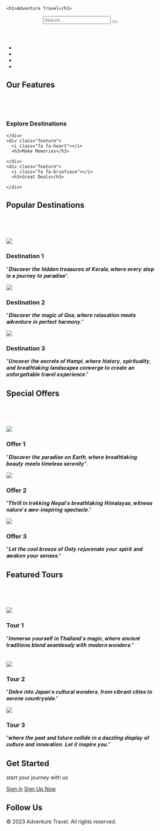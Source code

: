 <!DOCTYPE html>
<html>
<body>
<head>
  <title>Adventure Travel </title>
  <link rel="stylesheet" href="https://cdnjs.cloudflare.com/ajax/libs/font-awesome/4.7.0/css/font-awesome.min.css">
  <link rel="stylesheet" type="text/css" href="kallesh.css">
  <style>body {
    background-image: url("https://th.bing.com/th/id/OIP.KD0O1anrRNqb3FZuf95kBwHaEo?w=300&h=187&c=7&r=0&o=5&dpr=1.1&pid=1.7");
    background-repeat: no-repeat;
    background-size: cover;
  } * {
    box-sizing: border-box;
  }

  body {
    margin: 0;
    font-family: Arial, sans-serif;
  }

  header {
    background-color: #333;
    padding: 10px;
    color: #fff;
    text-align: center;
    position: relative;
  }

  header h1 {
    margin: 0;
  }

  .profile-logo {
    position: absolute;
    top: 10px;
    right: 10px;
    color: #fff;
    font-size: 24px;
  }
 
  

  .search-bar {
    text-align: right;
    margin-top: 15px;
    position: absolute; 
    left:20%;
    top:25%;
    width:30%;
    
  }

  .search-bar input[type="text"] {
    padding: 10px;
    width: 300px;
    border: none;
    border-radius: 5px;
    box-shadow: 0 2px 5px rgba(0, 0, 0, 0.1);
  }

  .search-bar button {
    padding: 10px 20px;
    background-color: #333;
    color: #fff;
    border: none;
    border-radius: 5px;
    margin-left: 10px;
  }

  nav ul {
    list-style-type: none;
    margin: 0;
    padding: 0;
    overflow: hidden;
    background-color: #333;
  }

  nav ul li {
    float: left;
  }

  nav ul li a {
    display: block;
    color: white;
    text-align: center;
    padding: 14px 16px;
    text-decoration: none;
  }

  nav ul li a:hover {
    background-color: #111;
  }

  .hero {
    background-image: url("hero.jpg");
    background-size: cover;
    background-position: center;
    height: 400px;
    display: flex;
    align-items: center;
    justify-content: center;
    text-align: center;
    color: #fff;
  }

  .hero h1 {
    font-size: 48px;
    margin: 0;
  }

  .btn {
    display: inline-block;
    background-color: #333;
    color: #fff;
    padding: 10px 20px;
    text-decoration: none;
    margin-top: 20px;
    font-size: 18px;
    border-radius: 5px;
  }

  .btn:hover {
    background-color: #111;
  }

  .features {
     background-image: url("https://images8.alphacoders.com/690/690881.jpg");
    padding: 40px 0;
    text-align: center;
  }

  .features h2 {
    margin: 0;
  }

  .feature {
    display: inline-block;
    vertical-align: top;
    margin: 0 20px;
    padding: 20px;
    background-color:#F4C2C2;
    border-radius: 5px;
    box-shadow: 0 2px 5px rgba(0, 0, 0, 0.1);
    width: 300px;
  }

  .feature i {
    font-size: 48px;
    margin-bottom: 10px;
  }

  .feature h3 {
    font-size: 24px;
    margin: 0;
  }

  .feature p {
    color: #888;
  }

  .destinations {
    padding: 40px 0;
    text-align: center;
  }

  .destinations h2 {
    margin: 0;
  }

  .destination {
    display: inline-block;
    vertical-align: top;
    margin: 0 20px;
    width: 300px;
  }

  .destination img {
    width: 100%;
    border-radius: 5px;
    margin-bottom: 10px;
  }

  .destination h3 {
    margin: 0;
  }

  .destination p {
    color: #888;
  }

  .offers {
    background-color: #FF7276;
    padding: 40px 0;
    text-align: center;
  }

  .offers h2 {
    margin: 0;
  }

  .offer {
    display: inline-block;
    vertical-align: top;
    margin: 0 20px;
    padding: 20px;
    background-color: #fff;
    border-radius: 5px;
    box-shadow: 0 2px 5px rgba(0, 0, 0, 0.1);
    width: 300px;
  }

  .offer img {
    width: 100%;
    border-radius: 5px;
    margin-bottom: 10px;
  }

  .offer h3 {
    margin: 0;
  }

  .offer p {
    color: #131212;
  }

  .tours {
    padding: 40px 0;
    text-align: center;
  }

  .tours h2 {
    margin: 0;
  }

  .tour {
    display: inline-block;
    vertical-align: top;
    margin: 0 20px;
    width: 300px;
  }

  .tour img {
    width: 100%;
    border-radius: 5px;
    margin-bottom: 10px;
  }

  .tour h3 {
    margin: 0;
    
  }

  .tour p {
    color: #070707;
  }

  .follow-us {
    background-color: #333;
    padding: 40px 0;
    text-align: center;
  }

  .follow-us h2 {
    color: #fff;
    margin: 0;
  }

  .social-icons a {
    color: #fff;
    font-size: 24px;
    margin: 0 10px;
  }

  .get-started {
    text-align: center;
    padding: 40px 0;
  }

  .get-started h2 {
    margin: 0;
  }

  .get-started p {
    color: #060505;
  }

  footer {
    background-color: #333;
    color: #fff;
    padding: 20px;
    text-align: center;
  }</style>
  
    <h1>Adventure Travel</h1>
   <header>
    <div class="profile-logo">
      <i class="fa fa-user-circle"></i>
    </div> <div class="search-bar">
        <input type="text" placeholder="Search...">
        <button><i class="fa fa-search"></i></button>
      </div>
  </header>
<nav>
    <ul>
      <li><a href="#"><i class="fa fa-home"></i></a></li>
      <li><a href="#"><i class="fa fa-plane"></i></a></li>
      <li><a href="#"><i class="fa fa-map-marker"></i></a></li>
      <li><a href="#"><i class="fa fa-envelope"></i></a></li>
    </ul>
  </nav>
<div class="features">
    <h2>Our Features</h2>
<h2>ㅤ</h2>
    <div class="feature">
      <i class="fa fa-map-marker"></i>
      <h3>Explore Destinations</h3>
      
    </div>
    <div class="feature">
      <i class="fa fa-heart"></i>
      <h3>Make Memories</h3>
      
    </div>
    <div class="feature">
      <i class="fa fa-briefcase"></i>
      <h3>Great Deals</h3>
     
    </div>
  </div>

  <div class="destinations">
    <h2>Popular Destinations</h2>
<h2>ㅤ</h2>
    <div class="destination">
      <img src="https://i.pinimg.com/236x/3e/46/c1/3e46c1679dbf6dcdcfad94f7318f0756.jpg">
      <h3>Destination 1</h3>
      <p>"𝑫𝒊𝒔𝒄𝒐𝒗𝒆𝒓 𝒕𝒉𝒆 𝒉𝒊𝒅𝒅𝒆𝒏 𝒕𝒓𝒆𝒂𝒔𝒖𝒓𝒆𝒔 𝒐𝒇 𝑲𝒆𝒓𝒂𝒍𝒂, 𝒘𝒉𝒆𝒓𝒆 𝒆𝒗𝒆𝒓𝒚 𝒔𝒕𝒆𝒑 𝒊𝒔 𝒂 𝒋𝒐𝒖𝒓𝒏𝒆𝒚 𝒕𝒐 𝒑𝒂𝒓𝒂𝒅𝒊𝒔𝒆".</p>
    </div>
    <div class="destination">
      <img src="https://i.pinimg.com/564x/40/56/61/40566104a5c695063ac6e204c0f5a9d9.jpg">
      <h3>Destination 2</h3>
      <p>"𝑫𝒊𝒔𝒄𝒐𝒗𝒆𝒓 𝒕𝒉𝒆 𝒎𝒂𝒈𝒊𝒄 𝒐𝒇 𝑮𝒐𝒂, 𝒘𝒉𝒆𝒓𝒆 𝒓𝒆𝒍𝒂𝒙𝒂𝒕𝒊𝒐𝒏 𝒎𝒆𝒆𝒕𝒔 𝒂𝒅𝒗𝒆𝒏𝒕𝒖𝒓𝒆 𝒊𝒏 𝒑𝒆𝒓𝒇𝒆𝒄𝒕 𝒉𝒂𝒓𝒎𝒐𝒏𝒚."</p>
    </div>
    <div class="destination">
      <img src="https://i.pinimg.com/564x/22/d5/9a/22d59a0450b61c703e56a3768ff7a4cf.jpg">
      <h3>Destination 3</h3>
      <p>"𝑼𝒏𝒄𝒐𝒗𝒆𝒓 𝒕𝒉𝒆 𝒔𝒆𝒄𝒓𝒆𝒕𝒔 𝒐𝒇 𝑯𝒂𝒎𝒑𝒊, 𝒘𝒉𝒆𝒓𝒆 𝒉𝒊𝒔𝒕𝒐𝒓𝒚, 𝒔𝒑𝒊𝒓𝒊𝒕𝒖𝒂𝒍𝒊𝒕𝒚, 𝒂𝒏𝒅 𝒃𝒓𝒆𝒂𝒕𝒉𝒕𝒂𝒌𝒊𝒏𝒈 𝒍𝒂𝒏𝒅𝒔𝒄𝒂𝒑𝒆𝒔 𝒄𝒐𝒏𝒗𝒆𝒓𝒈𝒆 𝒕𝒐 𝒄𝒓𝒆𝒂𝒕𝒆 𝒂𝒏 𝒖𝒏𝒇𝒐𝒓𝒈𝒆𝒕𝒕𝒂𝒃𝒍𝒆 𝒕𝒓𝒂𝒗𝒆𝒍 𝒆𝒙𝒑𝒆𝒓𝒊𝒆𝒏𝒄𝒆."</p>
    </div>
  </div>

  <div class="offers">
    <h2>Special Offers</h2>
<h2> ㅤ</h2>
    <div class="offer">
      <img src="https://s-media-cache-ak0.pinimg.com/736x/8c/df/8e/8cdf8ebd244550515825842212edb881.jpg">
      <h3>Offer 1</h3>
      <p>"𝑫𝒊𝒔𝒄𝒐𝒗𝒆𝒓 𝒕𝒉𝒆 𝒑𝒂𝒓𝒂𝒅𝒊𝒔𝒆 𝒐𝒏 𝑬𝒂𝒓𝒕𝒉, 𝒘𝒉𝒆𝒓𝒆 𝒃𝒓𝒆𝒂𝒕𝒉𝒕𝒂𝒌𝒊𝒏𝒈 𝒃𝒆𝒂𝒖𝒕𝒚 𝒎𝒆𝒆𝒕𝒔 𝒕𝒊𝒎𝒆𝒍𝒆𝒔𝒔 𝒔𝒆𝒓𝒆𝒏𝒊𝒕𝒚".</p>
    </div>
    <div class="offer">
      <img src="https://media.istockphoto.com/id/1053122294/vector/kathmandu-nepal-city-skyline-silhouette.jpg?s=612x612&w=0&k=20&c=5ek48SURH0sirl1x2vggrpYz-8ZRNyxrsOBU3aqLF58=">
      <h3>Offer 2</h3>
      <p>"𝑻𝒉𝒓𝒊𝒍𝒍 𝒊𝒏 𝒕𝒓𝒆𝒌𝒌𝒊𝒏𝒈 𝑵𝒆𝒑𝒂𝒍'𝒔 𝒃𝒓𝒆𝒂𝒕𝒉𝒕𝒂𝒌𝒊𝒏𝒈 𝑯𝒊𝒎𝒂𝒍𝒂𝒚𝒂𝒔, 𝒘𝒊𝒕𝒏𝒆𝒔𝒔 𝒏𝒂𝒕𝒖𝒓𝒆'𝒔 𝒂𝒘𝒆-𝒊𝒏𝒔𝒑𝒊𝒓𝒊𝒏𝒈 𝒔𝒑𝒆𝒄𝒕𝒂𝒄𝒍𝒆."</p>
    </div>
    <div class="offer">
      <img src="https://cdn1.tripoto.com/media/filter/tst/img/747480/Image/1585825644_ooty.jpg">
      <h3>Offer 3</h3>
      <p>"𝑳𝒆𝒕 𝒕𝒉𝒆 𝒄𝒐𝒐𝒍 𝒃𝒓𝒆𝒆𝒛𝒆 𝒐𝒇 𝑶𝒐𝒕𝒚 𝒓𝒆𝒋𝒖𝒗𝒆𝒏𝒂𝒕𝒆 𝒚𝒐𝒖𝒓 𝒔𝒑𝒊𝒓𝒊𝒕 𝒂𝒏𝒅 𝒂𝒘𝒂𝒌𝒆𝒏 𝒚𝒐𝒖𝒓 𝒔𝒆𝒏𝒔𝒆𝒔."</p>
    </div>
  </div>

  <div class="tours">
    <h2>Featured Tours</h2>
<h2>ㅤ</h2>
    <div class="tour">
      <img src="https://i.pinimg.com/736x/e2/c7/97/e2c797e9693fdabfd63d92c3a7348cb6.jpg">
      <h3>Tour 1</h3>
      <p>"𝑰𝒎𝒎𝒆𝒓𝒔𝒆 𝒚𝒐𝒖𝒓𝒔𝒆𝒍𝒇 𝒊𝒏 𝑻𝒉𝒂𝒊𝒍𝒂𝒏𝒅'𝒔 𝒎𝒂𝒈𝒊𝒄, 𝒘𝒉𝒆𝒓𝒆 𝒂𝒏𝒄𝒊𝒆𝒏𝒕 𝒕𝒓𝒂𝒅𝒊𝒕𝒊𝒐𝒏𝒔 𝒃𝒍𝒆𝒏𝒅 𝒔𝒆𝒂𝒎𝒍𝒆𝒔𝒔𝒍𝒚 𝒘𝒊𝒕𝒉 𝒎𝒐𝒅𝒆𝒓𝒏 𝒘𝒐𝒏𝒅𝒆𝒓𝒔."</p>
    </div>
<div>

<div/>ㅤ
    <div class="tour">
      <img src="https://thumbs.dreamstime.com/z/japan-travel-infographic-vector-places-landmarks-87496337.jpg">
      <h3>Tour 2</h3>
      <p>"𝑫𝒆𝒍𝒗𝒆 𝒊𝒏𝒕𝒐 𝑱𝒂𝒑𝒂𝒏'𝒔 𝒄𝒖𝒍𝒕𝒖𝒓𝒂𝒍 𝒘𝒐𝒏𝒅𝒆𝒓𝒔, 𝒇𝒓𝒐𝒎 𝒗𝒊𝒃𝒓𝒂𝒏𝒕 𝒄𝒊𝒕𝒊𝒆𝒔 𝒕𝒐 𝒔𝒆𝒓𝒆𝒏𝒆 𝒄𝒐𝒖𝒏𝒕𝒓𝒚𝒔𝒊𝒅𝒆."</p>
    </div>
    <div class="tour">
      <img src="https://i.pinimg.com/564x/8b/c4/0a/8bc40affd23c0d015f7be48db0b9e302.jpg">
      <h3>Tour 3</h3>
      <p>"𝒘𝒉𝒆𝒓𝒆 𝒕𝒉𝒆 𝒑𝒂𝒔𝒕 𝒂𝒏𝒅 𝒇𝒖𝒕𝒖𝒓𝒆 𝒄𝒐𝒍𝒍𝒊𝒅𝒆 𝒊𝒏 𝒂 𝒅𝒂𝒛𝒛𝒍𝒊𝒏𝒈 𝒅𝒊𝒔𝒑𝒍𝒂𝒚 𝒐𝒇 𝒄𝒖𝒍𝒕𝒖𝒓𝒆 𝒂𝒏𝒅 𝒊𝒏𝒏𝒐𝒗𝒂𝒕𝒊𝒐𝒏. 𝑳𝒆𝒕 𝒊𝒕 𝒊𝒏𝒔𝒑𝒊𝒓𝒆 𝒚𝒐𝒖."</p>
    </div>
  </div>
  <div class="get-started">
    <h2>Get Started</h2>
    <p>start your journey with us</p>
    <a href="#" class="btn">Sign in</a>
 <a href="#" class="btn">Sign Up Now</a>
  </div>
<div class="follow-us">
    <h2>Follow Us</h2>
    <div class="social-icons">
      <a href="#"><i class="fa fa-facebook"></i></a>
      <a href="#"><i class="fa fa-twitter"></i></a>
      <a href="#"><i class="fa fa-instagram"></i></a>
      <a href="#"><i class="fa fa-youtube"></i></a>
    </div>
  </div>
  <footer>
    <p>&copy; 2023 Adventure Travel. All rights reserved.</p>
  </footer>

